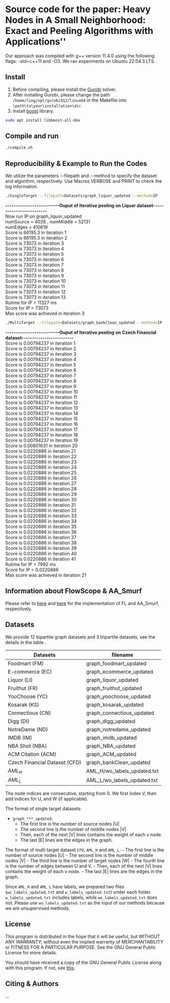 # Source code for the paper: Heavy Nodes in A Small Neighborhood: Exact and Peeling Algorithms with Applications''

Our approach was compiled with g++ version 11.4.0 using the following flags: -std=c++11 and -O3. 
We ran experiments on Ubuntu 22.04.3 LTS.

## Install
1. Before compiling, please install the [Gurobi](https://www.gurobi.com/downloads/) solver.
2. After installing Gurobi, please change the path `/home/ling/opt/gurobi912/linux64` in the Makefile into `\path\to\your\installation\dir`.
3. Install [boost](https://www.boost.org/users/download/) library.
``` bash
sudo apt install libboost-all-dev
```

## Compile and run

```bash
./compile.sh
```

## Reproducibility & Example to Run the Codes

We utilize the parameters --filepath and --method to specify the dataset and algorithm, respectively. Use Macros VERBOSE and PRINT to check the log information.
```bash
./SingleTarget --filepath=Datasets/graph_liquor_updated --method=IP
```
**--------------------------Ouput of Iterative peeling on Liquor dataset-------------------------** \
Now run IP on graph_liquor_updated\
numSource = 4026 , numMiddle  = 52131\
numEdges = 410619\
Score is 66195.3 in iteration 1\
Score is 66195.3 in iteration 2\
Score is 73073 in iteration 3\
Score is 73073 in iteration 4\
Score is 73073 in iteration 5\
Score is 73073 in iteration 6\
Score is 73073 in iteration 7\
Score is 73073 in iteration 8\
Score is 73073 in iteration 9\
Score is 73073 in iteration 10\
Score is 73073 in iteration 11\
Score is 73073 in iteration 12\
Score is 73073 in iteration 13\
Rutime for IP = 11327 ms\
Score for IP = 73073\
Max score was achieved in iteration 3

```bash
./MultiTarget --filepath=Datasets/graph_bankClean_updated --method=IP
```
**--------------------------Ouput of Iterative peeling on Czech Financial dataset-------------------------** \
Score is 0.00794237 in iteration 1\
Score is 0.00794237 in iteration 2\
Score is 0.00794237 in iteration 3\
Score is 0.00794237 in iteration 4\
Score is 0.00794237 in iteration 5\
Score is 0.00794237 in iteration 6\
Score is 0.00794237 in iteration 7\
Score is 0.00794237 in iteration 8\
Score is 0.00794237 in iteration 9\
Score is 0.00794237 in iteration 10\
Score is 0.00794237 in iteration 11\
Score is 0.00794237 in iteration 12\
Score is 0.00794237 in iteration 13\
Score is 0.00794237 in iteration 14\
Score is 0.00794237 in iteration 15\
Score is 0.00794237 in iteration 16\
Score is 0.00794237 in iteration 17\
Score is 0.00794237 in iteration 18\
Score is 0.00794237 in iteration 19\
Score is 0.00901631 in iteration 20\
Score is 0.0220886 in iteration 21\
Score is 0.0220886 in iteration 22\
Score is 0.0220886 in iteration 23\
Score is 0.0220886 in iteration 24\
Score is 0.0220886 in iteration 25\
Score is 0.0220886 in iteration 26\
Score is 0.0220886 in iteration 27\
Score is 0.0220886 in iteration 28\
Score is 0.0220886 in iteration 29\
Score is 0.0220886 in iteration 30\
Score is 0.0220886 in iteration 31\
Score is 0.0220886 in iteration 32\
Score is 0.0220886 in iteration 33\
Score is 0.0220886 in iteration 34\
Score is 0.0220886 in iteration 35\
Score is 0.0220886 in iteration 36\
Score is 0.0220886 in iteration 37\
Score is 0.0220886 in iteration 38\
Score is 0.0220886 in iteration 39\
Score is 0.0220886 in iteration 40\
Score is 0.0220886 in iteration 41\
Rutime for IP = 7992 ms\
Score for IP = 0.0220886\
Max score was achieved in iteration 21


## Information about FlowScope & AA_Smurf

Please refer to [here](https://github.com/csqjxiao/FlowScope) and [here](https://github.com/mengchillee/AutoAudit/tree/master) for the implementation of FL and AA_Smurf, respectively.


## Datasets
We provide 12 bipartite graph datasets and 3 tripartite datasets, see the details in the table .

| Datasets                      | filename                  |
|-------------------------------|---------------------------|
| Foodmart (FM)                 | graph_foodmart_updated    |
| E-commerce (EC)               | graph_ecommerce_updated   |
| Liquor (LI)                   | graph_liquor_updated      |
| Fruithut (FR)                 | graph_fruithut_updated    |
| YooChoose (YC)                | graph_yoochoose_updated   |
| Kosarak (KS)                   | graph_kosarak_updated     |
| Connectious (CN)               | graph_connectious_updated |
| Digg (DI)                      | graph_digg_updated        |
| NotreDame (ND)                 | graph_notredame_updated   |
| IMDB (IM)                      | graph_imdb_updated        |
|NBA Shot (NBA) |           graph_NBA_updated               |
|ACM Citation (ACM)|          graph_ACM_updated|
|Czech Financial Dataset (CFD) | graph_bankClean_updated   |
|$AML_H$| AML_H/wo_labels_updated.txt|
|$AML_L$|AML_L/wo_labels_updated.txt|

The node indices are consecutive, starting from 0. We first index V, then add indices for U, and W (if applicable).

The format of single target datasets: 
- `graph_***_updated`: 
	- The first line is the number of source nodes |U|
	- The second line is the number of middle nodes |V|
	- Then, each of the next |V| lines contains the weight of each v node. 
	- The last |E| lines are the edges in the graph.

The format of multi target dataset `CFD`, `AML_H` and `AML_L`: 
	- The first line is the number of source nodes |U|
	- The second line is the number of middle nodes |V|
	- The third line is the number of target nodes |W|
	- The fourth line is the number of edges between U and V.
	- Then, each of the next |V| lines contains the weight of each v  node. 
	- The last |E| lines are the edges in the graph.

Since `AML_H` and `AML_L` have labels, we prepared two files (`wo_labels_updated.txt` and `w_labels_updated.txt`) under each folder. `w_labels_updated.txt` includes labels, while `wo_labels_updated.txt` does not. Please use `wo_labels_updated.txt` as the  input of our methods because we are unsupervised methods. 



## License

This program is distributed in the hope that it will be useful, but WITHOUT ANY WARRANTY; without even the implied warranty of MERCHANTABILITY or FITNESS FOR A PARTICULAR PURPOSE.  See the GNU General Public License for more details.

You should have received a copy of the GNU General Public License along with this program.  If not, see [this](http://www.gnu.org/licenses/).

## Citing & Authors

...